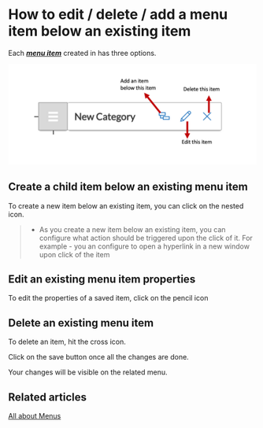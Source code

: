 # How to edit / delete / add a menu item below an existing item

Each [***menu item***](/docs/Rapid/3-User%20Manual/glossary/glossary.md#menu-item "Menu item") created in has three options.

![8.png](./downloaded_image_1705285637656.png)


## Create a child item below an existing menu item

To create a new item below an existing item, you can click on the nested icon.
 >- As you create a new item below an existing item, you can configure what action should be triggered upon the click of it. For example - you an configure to open a hyperlink in a new window upon click of the item
    

## Edit an existing menu item properties

To edit the properties of a saved item, click on the pencil icon

## Delete an existing menu item 

To delete an item, hit the cross icon.

Click on the save button once all the changes are done.

Your changes will be visible on the related menu.


## Related articles

[All about Menus](/docs/Rapid/4-Keyper%20Manual/2-Designer/3-Menus/3-Menus.md "All about Menus in Dezigna")